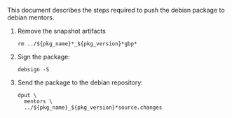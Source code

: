 This document describes the steps required to push the
debian package to debian mentors.

1. Remove the snapshot artifacts
   ```
   rm ../${pkg_name}*_${pkg_version}*gbp*
   ```
1. Sign the package:
   ```
   debsign -S
   ```
1. Send the package to the debian repository:
   ```
   dput \
     mentors \
     ../${pkg_name}_${pkg_version}*source.changes
   ```
